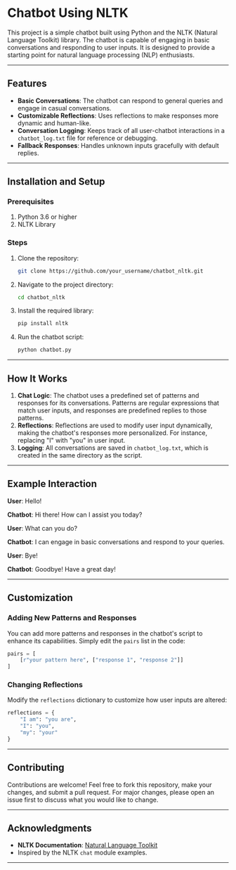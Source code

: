 # Chatbot Using NLTK

This project is a simple chatbot built using Python and the NLTK (Natural Language Toolkit) library. The chatbot is capable of engaging in basic conversations and responding to user inputs. It is designed to provide a starting point for natural language processing (NLP) enthusiasts.

---

## Features

- **Basic Conversations**: The chatbot can respond to general queries and engage in casual conversations.
- **Customizable Reflections**: Uses reflections to make responses more dynamic and human-like.
- **Conversation Logging**: Keeps track of all user-chatbot interactions in a `chatbot_log.txt` file for reference or debugging.
- **Fallback Responses**: Handles unknown inputs gracefully with default replies.

---

## Installation and Setup

### Prerequisites
1. Python 3.6 or higher
2. NLTK Library

### Steps
1. Clone the repository:
   ```bash
   git clone https://github.com/your_username/chatbot_nltk.git
   ```
2. Navigate to the project directory:
   ```bash
   cd chatbot_nltk
   ```
3. Install the required library:
   ```bash
   pip install nltk
   ```
4. Run the chatbot script:
   ```bash
   python chatbot.py
   ```

---

## How It Works

1. **Chat Logic**: The chatbot uses a predefined set of patterns and responses for its conversations. Patterns are regular expressions that match user inputs, and responses are predefined replies to those patterns.
2. **Reflections**: Reflections are used to modify user input dynamically, making the chatbot's responses more personalized. For instance, replacing "I" with "you" in user input.
3. **Logging**: All conversations are saved in `chatbot_log.txt`, which is created in the same directory as the script.

---

## Example Interaction

**User**: Hello!

**Chatbot**: Hi there! How can I assist you today?

**User**: What can you do?

**Chatbot**: I can engage in basic conversations and respond to your queries.

**User**: Bye!

**Chatbot**: Goodbye! Have a great day!

---

## Customization

### Adding New Patterns and Responses
You can add more patterns and responses in the chatbot's script to enhance its capabilities. Simply edit the `pairs` list in the code:
```python
pairs = [
    [r"your pattern here", ["response 1", "response 2"]]
]
```

### Changing Reflections
Modify the `reflections` dictionary to customize how user inputs are altered:
```python
reflections = {
    "I am": "you are",
    "I": "you",
    "my": "your"
}
```

---

## Contributing

Contributions are welcome! Feel free to fork this repository, make your changes, and submit a pull request. For major changes, please open an issue first to discuss what you would like to change.

---


## Acknowledgments

- **NLTK Documentation**: [Natural Language Toolkit](https://www.nltk.org/)
- Inspired by the NLTK `chat` module examples.

---


